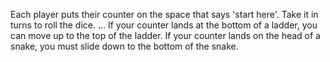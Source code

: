 Each player puts their counter on the space that says 'start here'.
Take it in turns to roll the dice. ...
If your counter lands at the bottom of a ladder, you can move up to the top of the ladder.
If your counter lands on the head of a snake, you must slide down to the bottom of the snake.

